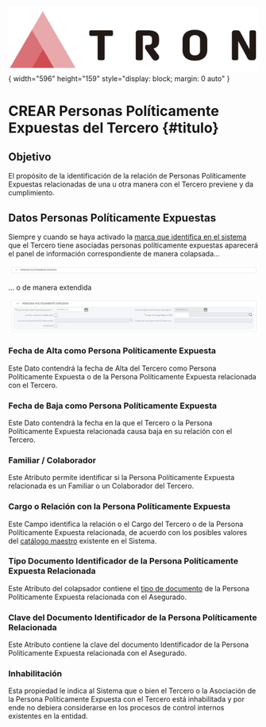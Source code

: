 ![Imagen LOGO](./00-Imagen/logo-TRON.png){ width="596" height="159" style="display: block; margin: 0 auto" }

# CREAR Personas Políticamente Expuestas del Tercero {#titulo}

## Objetivo

El propósito de la identificación de la relación de Personas Políticamente Expuestas relacionadas de una u otra manera con el Tercero previene y da cumplimiento.

## Datos Personas Políticamente Expuestas

Siempre y cuando se haya activado la [marca que identifica en el sistema](./CREAR-Datos-Persona-Fisica-Juridica.md#persona-políticamente-expuesta) que el Tercero tiene asociadas personas políticamente expuestas aparecerá el panel de información correspondiente de manera colapsada...

![Personas Políticamente Expuestas](./00-Imagen/Persona-Politicamente-Expuesta-colapsador.png)

... o de manera extendida

![Personas Políticamente Expuestas](./00-Imagen/Persona-Politicamente-Expuesta.png)

### **Fecha de Alta como Persona Políticamente Expuesta**

Este Dato contendrá la fecha de Alta del Tercero como Persona Políticamente Expuesta o de la Persona Políticamente Expuesta relacionada con el Tercero.

### **Fecha de Baja como Persona Políticamente Expuesta**

Este Dato contendrá la fecha en la que el Tercero o la Persona Políticamente Expuesta relacionada causa baja en su relación con el Tercero.

### **Familiar / Colaborador**

Este Atributo permite identificar si la Persona Políticamente Expuesta relacionada es un Familiar o un Colaborador del Tercero.

### **Cargo o Relación con la Persona Políticamente Expuesta**

Este Campo identifica la relación o el Cargo del Tercero o de la Persona Políticamente Expuesta relacionada, de acuerdo con los posibles valores del [catálogo maestro](../../../../../../01-TRON/01-Documentacion/01-Modulos/02-Terceros/01-Definicion/01-Comun/DEFINICION-de-Persona-Politicamente-Expuesta.md#titulo) existente en el Sistema.

### **Tipo Documento Identificador de la Persona Políticamente Expuesta Relacionada**

Este Atributo del colapsador contiene el [tipo de documento][Documento] de la Persona Políticamente Expuesta relacionada con el Asegurado.

### **Clave del Documento Identificador de la Persona Políticamente Relacionada**

Este Atributo contiene la clave del documento Identificador de la Persona Políticamente Expuesta relacionada con el Asegurado.

### **Inhabilitación**

Esta propiedad le indica al Sistema que o bien el Tercero o la Asociación de la Persona Políticamente Expuesta con el Tercero está inhabilitada y por ende no debiera considerarse en los procesos de control internos existentes en la entidad.


[Documento]: <../../../../../../01-TRON/01-Documentacion/01-Modulos/02-Terceros/01-Definicion/01-Comun/DEFINICION-de-Documento-Identificativo.md#titulo>
